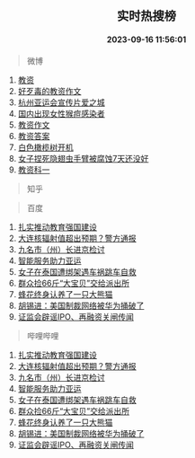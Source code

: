 <div align="center"><h2>实时热搜榜</h2><h4>2023-09-16 11:56:01</h4></div>

> 微博  

1. [教资](https://s.weibo.com/weibo?q=%E6%95%99%E8%B5%84&t=31&band_rank=1&Refer=top)<br />
2. [好歹毒的教资作文](https://s.weibo.com/weibo?q=%E5%A5%BD%E6%AD%B9%E6%AF%92%E7%9A%84%E6%95%99%E8%B5%84%E4%BD%9C%E6%96%87&t=31&band_rank=2&Refer=top)<br />
3. [杭州亚运会宣传片爱之城](https://s.weibo.com/weibo?q=%23%E6%9D%AD%E5%B7%9E%E4%BA%9A%E8%BF%90%E4%BC%9A%E5%AE%A3%E4%BC%A0%E7%89%87%E7%88%B1%E4%B9%8B%E5%9F%8E%23&t=31&band_rank=3&Refer=top)<br />
4. [国内出现女性猴痘感染者](https://s.weibo.com/weibo?q=%23%E5%9B%BD%E5%86%85%E5%87%BA%E7%8E%B0%E5%A5%B3%E6%80%A7%E7%8C%B4%E7%97%98%E6%84%9F%E6%9F%93%E8%80%85%23&t=31&band_rank=4&Refer=top)<br />
5. [教资作文](https://s.weibo.com/weibo?q=%E6%95%99%E8%B5%84%E4%BD%9C%E6%96%87&t=31&band_rank=5&Refer=top)<br />
6. [教资答案](https://s.weibo.com/weibo?q=%E6%95%99%E8%B5%84%E7%AD%94%E6%A1%88&t=31&band_rank=6&Refer=top)<br />
7. [白色橄榄树开机](https://s.weibo.com/weibo?q=%E7%99%BD%E8%89%B2%E6%A9%84%E6%A6%84%E6%A0%91%E5%BC%80%E6%9C%BA&t=31&band_rank=7&Refer=top)<br />
8. [女子捏死隐翅虫手臂被腐蚀7天还没好](https://s.weibo.com/weibo?q=%23%E5%A5%B3%E5%AD%90%E6%8D%8F%E6%AD%BB%E9%9A%90%E7%BF%85%E8%99%AB%E6%89%8B%E8%87%82%E8%A2%AB%E8%85%90%E8%9A%807%E5%A4%A9%E8%BF%98%E6%B2%A1%E5%A5%BD%23&t=31&band_rank=8&Refer=top)<br />
9. [教资科一](https://s.weibo.com/weibo?q=%E6%95%99%E8%B5%84%E7%A7%91%E4%B8%80&t=31&band_rank=9&Refer=top)<br />

> 知乎  


> 百度  

1. [扎实推动教育强国建设](https://www.baidu.com/s?wd=%E6%89%8E%E5%AE%9E%E6%8E%A8%E5%8A%A8%E6%95%99%E8%82%B2%E5%BC%BA%E5%9B%BD%E5%BB%BA%E8%AE%BE&sa=fyb_news&rsv_dl=fyb_news)<br />
2. [大连核辐射值超出预期？警方通报](https://www.baidu.com/s?wd=%E5%A4%A7%E8%BF%9E%E6%A0%B8%E8%BE%90%E5%B0%84%E5%80%BC%E8%B6%85%E5%87%BA%E9%A2%84%E6%9C%9F%EF%BC%9F%E8%AD%A6%E6%96%B9%E9%80%9A%E6%8A%A5&sa=fyb_news&rsv_dl=fyb_news)<br />
3. [九名市（州）长进京检讨](https://www.baidu.com/s?wd=%E4%B9%9D%E5%90%8D%E5%B8%82%EF%BC%88%E5%B7%9E%EF%BC%89%E9%95%BF%E8%BF%9B%E4%BA%AC%E6%A3%80%E8%AE%A8&sa=fyb_news&rsv_dl=fyb_news)<br />
4. [智能服务助力亚运](https://www.baidu.com/s?wd=%E6%99%BA%E8%83%BD%E6%9C%8D%E5%8A%A1%E5%8A%A9%E5%8A%9B%E4%BA%9A%E8%BF%90&sa=fyb_news&rsv_dl=fyb_news)<br />
5. [女子在泰国遭绑架遇车祸跳车自救](https://www.baidu.com/s?wd=%E5%A5%B3%E5%AD%90%E5%9C%A8%E6%B3%B0%E5%9B%BD%E9%81%AD%E7%BB%91%E6%9E%B6%E9%81%87%E8%BD%A6%E7%A5%B8%E8%B7%B3%E8%BD%A6%E8%87%AA%E6%95%91&sa=fyb_news&rsv_dl=fyb_news)<br />
6. [群众捡66斤“大宝贝”交给派出所](https://www.baidu.com/s?wd=%E7%BE%A4%E4%BC%97%E6%8D%A166%E6%96%A4%E2%80%9C%E5%A4%A7%E5%AE%9D%E8%B4%9D%E2%80%9D%E4%BA%A4%E7%BB%99%E6%B4%BE%E5%87%BA%E6%89%80&sa=fyb_news&rsv_dl=fyb_news)<br />
7. [蜂花终身认养了一只大熊猫](https://www.baidu.com/s?wd=%E8%9C%82%E8%8A%B1%E7%BB%88%E8%BA%AB%E8%AE%A4%E5%85%BB%E4%BA%86%E4%B8%80%E5%8F%AA%E5%A4%A7%E7%86%8A%E7%8C%AB&sa=fyb_news&rsv_dl=fyb_news)<br />
8. [胡锡进：美国制裁网络被华为捅破了](https://www.baidu.com/s?wd=%E8%83%A1%E9%94%A1%E8%BF%9B%EF%BC%9A%E7%BE%8E%E5%9B%BD%E5%88%B6%E8%A3%81%E7%BD%91%E7%BB%9C%E8%A2%AB%E5%8D%8E%E4%B8%BA%E6%8D%85%E7%A0%B4%E4%BA%86&sa=fyb_news&rsv_dl=fyb_news)<br />
9. [证监会辟谣IPO、再融资关闸传闻](https://www.baidu.com/s?wd=%E8%AF%81%E7%9B%91%E4%BC%9A%E8%BE%9F%E8%B0%A3IPO%E3%80%81%E5%86%8D%E8%9E%8D%E8%B5%84%E5%85%B3%E9%97%B8%E4%BC%A0%E9%97%BB&sa=fyb_news&rsv_dl=fyb_news)<br />

> 哔哩哔哩  

1. [扎实推动教育强国建设](https://www.baidu.com/s?wd=%E6%89%8E%E5%AE%9E%E6%8E%A8%E5%8A%A8%E6%95%99%E8%82%B2%E5%BC%BA%E5%9B%BD%E5%BB%BA%E8%AE%BE&sa=fyb_news&rsv_dl=fyb_news)<br />
2. [大连核辐射值超出预期？警方通报](https://www.baidu.com/s?wd=%E5%A4%A7%E8%BF%9E%E6%A0%B8%E8%BE%90%E5%B0%84%E5%80%BC%E8%B6%85%E5%87%BA%E9%A2%84%E6%9C%9F%EF%BC%9F%E8%AD%A6%E6%96%B9%E9%80%9A%E6%8A%A5&sa=fyb_news&rsv_dl=fyb_news)<br />
3. [九名市（州）长进京检讨](https://www.baidu.com/s?wd=%E4%B9%9D%E5%90%8D%E5%B8%82%EF%BC%88%E5%B7%9E%EF%BC%89%E9%95%BF%E8%BF%9B%E4%BA%AC%E6%A3%80%E8%AE%A8&sa=fyb_news&rsv_dl=fyb_news)<br />
4. [智能服务助力亚运](https://www.baidu.com/s?wd=%E6%99%BA%E8%83%BD%E6%9C%8D%E5%8A%A1%E5%8A%A9%E5%8A%9B%E4%BA%9A%E8%BF%90&sa=fyb_news&rsv_dl=fyb_news)<br />
5. [女子在泰国遭绑架遇车祸跳车自救](https://www.baidu.com/s?wd=%E5%A5%B3%E5%AD%90%E5%9C%A8%E6%B3%B0%E5%9B%BD%E9%81%AD%E7%BB%91%E6%9E%B6%E9%81%87%E8%BD%A6%E7%A5%B8%E8%B7%B3%E8%BD%A6%E8%87%AA%E6%95%91&sa=fyb_news&rsv_dl=fyb_news)<br />
6. [群众捡66斤“大宝贝”交给派出所](https://www.baidu.com/s?wd=%E7%BE%A4%E4%BC%97%E6%8D%A166%E6%96%A4%E2%80%9C%E5%A4%A7%E5%AE%9D%E8%B4%9D%E2%80%9D%E4%BA%A4%E7%BB%99%E6%B4%BE%E5%87%BA%E6%89%80&sa=fyb_news&rsv_dl=fyb_news)<br />
7. [蜂花终身认养了一只大熊猫](https://www.baidu.com/s?wd=%E8%9C%82%E8%8A%B1%E7%BB%88%E8%BA%AB%E8%AE%A4%E5%85%BB%E4%BA%86%E4%B8%80%E5%8F%AA%E5%A4%A7%E7%86%8A%E7%8C%AB&sa=fyb_news&rsv_dl=fyb_news)<br />
8. [胡锡进：美国制裁网络被华为捅破了](https://www.baidu.com/s?wd=%E8%83%A1%E9%94%A1%E8%BF%9B%EF%BC%9A%E7%BE%8E%E5%9B%BD%E5%88%B6%E8%A3%81%E7%BD%91%E7%BB%9C%E8%A2%AB%E5%8D%8E%E4%B8%BA%E6%8D%85%E7%A0%B4%E4%BA%86&sa=fyb_news&rsv_dl=fyb_news)<br />
9. [证监会辟谣IPO、再融资关闸传闻](https://www.baidu.com/s?wd=%E8%AF%81%E7%9B%91%E4%BC%9A%E8%BE%9F%E8%B0%A3IPO%E3%80%81%E5%86%8D%E8%9E%8D%E8%B5%84%E5%85%B3%E9%97%B8%E4%BC%A0%E9%97%BB&sa=fyb_news&rsv_dl=fyb_news)<br />
